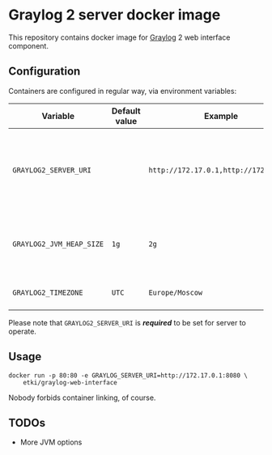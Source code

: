 # Graylog 2 server docker image

This repository contains docker image for [Graylog][graylog] 2 web interface
component.

## Configuration

Containers are configured in regular way, via environment variables:

| Variable                 | Default value   | Example                               | Note                                                      |
|--------------------------|-----------------|---------------------------------------|-----------------------------------------------------------|
| `GRAYLOG2_SERVER_URI`    |                 | `http://172.17.0.1,http://172.17.0.2` | Comma-separated list of graylog server URIs to connect to | 
| `GRAYLOG2_JVM_HEAP_SIZE` | `1g`            | `2g`                                  | Amount of memory dedicated for Java heap                  |
| `GRAYLOG2_TIMEZONE`      | `UTC`           | `Europe/Moscow`                       | Timezone server is located in                             |

Please note that `GRAYLOG2_SERVER_URI` is ***required*** to be set for server to
operate.

## Usage

```
docker run -p 80:80 -e GRAYLOG_SERVER_URI=http://172.17.0.1:8080 \
    etki/graylog-web-interface
```

Nobody forbids container linking, of course.

## TODOs

* More JVM options

  [graylog]: https://www.graylog.org